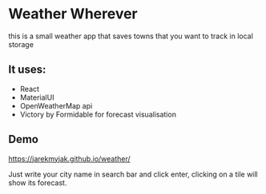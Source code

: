 # Weather Wherever
this is a small weather app that saves towns that you want to track in local storage

## It uses:
- React
- MaterialUI
- OpenWeatherMap api
- Victory by Formidable for forecast visualisation

## Demo
https://jarekmyjak.github.io/weather/

Just write your city name in search bar and click enter,
clicking on a tile will show its forecast.
